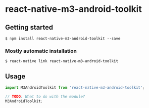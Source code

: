 # react-native-m3-android-toolkit

## Getting started

`$ npm install react-native-m3-android-toolkit --save`

### Mostly automatic installation

`$ react-native link react-native-m3-android-toolkit`

## Usage
```javascript
import M3AndroidToolkit from 'react-native-m3-android-toolkit';

// TODO: What to do with the module?
M3AndroidToolkit;
```
